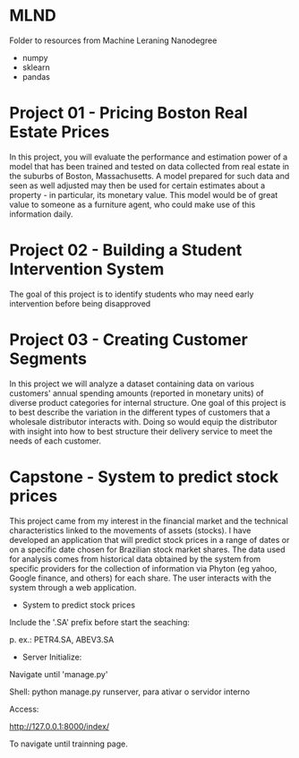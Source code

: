 # MLND
Folder to resources from Machine Leraning Nanodegree

* numpy
* sklearn
* pandas

# Project 01 - Pricing Boston Real Estate Prices

In this project, you will evaluate the performance and estimation power of a model that has been trained and tested on data collected from real estate in the suburbs of Boston, Massachusetts. A model prepared for such data and seen as well adjusted may then be used for certain estimates about a property - in particular, its monetary value. This model would be of great value to someone as a furniture agent, who could make use of this information daily.

# Project 02 - Building a Student Intervention System

The goal of this project is to identify students who may need early intervention before being disapproved

# Project 03 - Creating Customer Segments

In this project we will analyze a dataset containing data on various customers' annual spending amounts (reported in monetary units) of diverse product categories for internal structure. One goal of this project is to best describe the variation in the different types of customers that a wholesale distributor interacts with. Doing so would equip the distributor with insight into how to best structure their delivery service to meet the needs of each customer.

# Capstone - System to predict stock prices

This project came from my interest in the financial market and the technical characteristics linked to the movements of assets (stocks). I have developed an application that will predict stock prices in a range of dates or on a specific date chosen for Brazilian stock market shares. The data used for analysis comes from historical data obtained by the system from specific providers for the collection of information via Phyton (eg yahoo, Google finance, and others) for each share. The user interacts with the system through a web application.

* System to predict stock prices

Include the '.SA' prefix before start the seaching:

p. ex.: PETR4.SA, ABEV3.SA

* Server Initialize:

Navigate until 'manage.py'

Shell: python manage.py runserver, para ativar o servidor interno

Access:

http://127.0.0.1:8000/index/

To navigate until trainning page.

